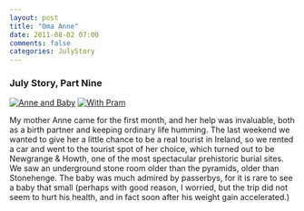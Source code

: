 ```yaml
---
layout: post
title: "Oma Anne"
date: 2011-08-02 07:00
comments: false
categories: JulyStory
---
```


### July Story, Part Nine

[![Anne and Baby][31]][31a]
[![With Pram][32]][32a]


My mother Anne came for the first month, and her help was invaluable,
both as a birth partner and keeping ordinary life humming. The last
weekend we wanted to give her a little chance to be a real tourist in
Ireland, so we rented a car and went to the tourist spot of her
choice, which turned out to be Newgrange & Howth, one of the most
spectacular prehistoric burial sites. We saw an underground stone room
older than the pyramids, older than Stonehenge. The baby was much
admired by passerbys, for it is rare to see a baby that small
(perhaps with good reason, I worried, but the trip did not seem to
hurt his health, and in fact soon after his weight gain accelerated.) 




[31]: https://lh4.googleusercontent.com/-HjZLaO43Js4/TkK7p1kuklI/AAAAAAAADgA/VFeOtDvGM8c/s400/IMG_8603.jpg
[31a]: https://picasaweb.google.com/lh/photo/Y4VpGx-A-x1KJLpw6mCf9YJ35BGm6sSypNLNdcLlep0?feat=directlink

[32]: https://lh3.googleusercontent.com/-dnrKxASGOi0/TkK7jP5AKHI/AAAAAAAADf4/ydHm101zW_M/s400/IMG_8554.jpg
[32a]: https://picasaweb.google.com/lh/photo/Gc1RYIEpVEbUH57nuFeyJoJ35BGm6sSypNLNdcLlep0?feat=directlink